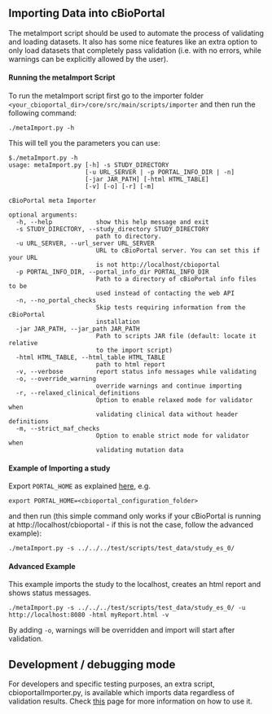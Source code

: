 ## Importing Data into cBioPortal
The metaImport script should be used to automate the process of validating and loading datasets. It also has some nice features like an extra option to only load datasets that completely pass validation (i.e. with no errors, while warnings can be explicitly allowed by the user). 

#### Running the metaImport Script
To run the metaImport script first go to the importer folder
`<your_cbioportal_dir>/core/src/main/scripts/importer` 
and then run the following command:
```
./metaImport.py -h
```
This will tell you the parameters you can use:
```
$./metaImport.py -h
usage: metaImport.py [-h] -s STUDY_DIRECTORY
                     [-u URL_SERVER | -p PORTAL_INFO_DIR | -n]
                     [-jar JAR_PATH] [-html HTML_TABLE]
                     [-v] [-o] [-r] [-m]

cBioPortal meta Importer

optional arguments:
  -h, --help            show this help message and exit
  -s STUDY_DIRECTORY, --study_directory STUDY_DIRECTORY
                        path to directory.
  -u URL_SERVER, --url_server URL_SERVER
                        URL to cBioPortal server. You can set this if your URL
                        is not http://localhost/cbioportal
  -p PORTAL_INFO_DIR, --portal_info_dir PORTAL_INFO_DIR
                        Path to a directory of cBioPortal info files to be
                        used instead of contacting the web API
  -n, --no_portal_checks
                        Skip tests requiring information from the cBioPortal
                        installation
  -jar JAR_PATH, --jar_path JAR_PATH
                        Path to scripts JAR file (default: locate it relative
                        to the import script)
  -html HTML_TABLE, --html_table HTML_TABLE
                        path to html report
  -v, --verbose         report status info messages while validating
  -o, --override_warning
                        override warnings and continue importing
  -r, --relaxed_clinical_definitions
                        Option to enable relaxed mode for validator when
                        validating clinical data without header definitions
  -m, --strict_maf_checks
                        Option to enable strict mode for validator when
                        validating mutation data
```

#### Example of Importing a study
Export `PORTAL_HOME` as explained [here](Load-Sample-Cancer-Study.md), e.g.

```
export PORTAL_HOME=<cbioportal_configuration_folder>
```

and then run (this simple command only works if your cBioPortal is running at http://localhost/cbioportal - if this is not the case, follow the advanced example):

```
./metaImport.py -s ../../../test/scripts/test_data/study_es_0/
```

#### Advanced Example
This example imports the study to the localhost, creates an html report and shows status messages.
```
./metaImport.py -s ../../../test/scripts/test_data/study_es_0/ -u http://localhost:8080 -html myReport.html -v
```

By adding `-o`, warnings will be overridden and import will start after validation.

## Development / debugging mode
For developers and specific testing purposes, an extra script, cbioportalImporter.py, is available which imports data regardless of validation results. Check [this](Data-Loading-For-Developers.md) page for more information on how to use it.
